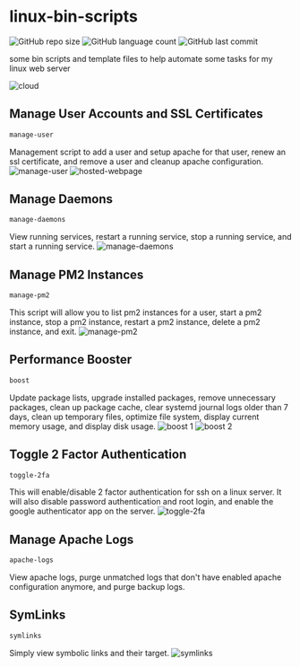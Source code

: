 # linux-bin-scripts
![GitHub repo size](https://img.shields.io/github/repo-size/tonywied17/linux-bin-scripts?style=for-the-badge)
![GitHub language count](https://img.shields.io/github/languages/top/tonywied17/linux-bin-scripts?style=for-the-badge)
![GitHub last commit](https://img.shields.io/github/last-commit/tonywied17/linux-bin-scripts?style=for-the-badge)

some bin scripts and template files to help automate some tasks for my linux web server

![cloud](https://raw.githubusercontent.com/tonywied17/linux-bin-scripts/refs/heads/main/assets/cloud.png)

## Manage User Accounts and SSL Certificates
```bash
manage-user
```
Management script to add a user and setup apache for that user, renew an ssl certificate, and remove a user and cleanup apache configuration.
![manage-user](https://raw.githubusercontent.com/tonywied17/linux-bin-scripts/refs/heads/main/assets/manage-user.png)
![hosted-webpage](https://raw.githubusercontent.com/tonywied17/linux-bin-scripts/refs/heads/main/assets/manage-user-result.png)

## Manage Daemons
```bash
manage-daemons
```
View running services, restart a running service, stop a running service, and start a running service.
![manage-daemons](https://raw.githubusercontent.com/tonywied17/linux-bin-scripts/refs/heads/main/assets/manage-daemons.png)

## Manage PM2 Instances
```bash
manage-pm2
```
This script will allow you to list pm2 instances for a user, start a pm2 instance, stop a pm2 instance, restart a pm2 instance, delete a pm2 instance, and exit.
![manage-pm2](https://raw.githubusercontent.com/tonywied17/linux-bin-scripts/refs/heads/main/assets/manage-pm2.png)

## Performance Booster
```bash
boost
```
Update package lists, upgrade installed packages, remove unnecessary packages, clean up package cache, clear systemd journal logs older than 7 days, clean up temporary files, optimize file system, display current memory usage, and display disk usage.
![boost 1](https://raw.githubusercontent.com/tonywied17/linux-bin-scripts/refs/heads/main/assets/boost-1.png)
![boost 2](https://raw.githubusercontent.com/tonywied17/linux-bin-scripts/refs/heads/main/assets/boost-2.png)


## Toggle 2 Factor Authentication
```bash
toggle-2fa
```
This will enable/disable 2 factor authentication for ssh on a linux server. It will also disable password authentication and root login, and enable the google authenticator app on the server.
![toggle-2fa](https://raw.githubusercontent.com/tonywied17/linux-bin-scripts/refs/heads/main/assets/toggle-2fa.png)

## Manage Apache Logs
```bash
apache-logs
```
View apache logs, purge unmatched logs that don't have enabled apache configuration anymore, and purge backup logs.

## SymLinks
```bash
symlinks
```
Simply view symbolic links and their target.
![symlinks](https://raw.githubusercontent.com/tonywied17/linux-bin-scripts/refs/heads/main/assets/symlinks.png)
